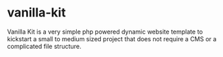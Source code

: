 vanilla-kit
===========

Vanilla Kit is a very simple php powered dynamic website template to kickstart a small to medium sized project that does not require a CMS or a complicated file structure.